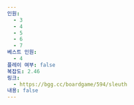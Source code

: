 ```yaml
---
인원:
  - 3
  - 4
  - 5
  - 6
  - 7
베스트 인원:
  - 4
플레이 여부: false
복잡도: 2.46
링크:
  - https://bgg.cc/boardgame/594/sleuth
내용: false
---
```

